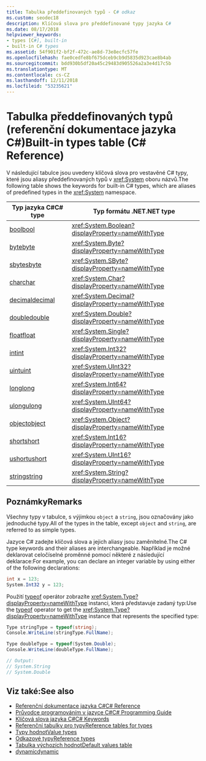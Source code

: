 ```yaml
---
title: Tabulka předdefinovaných typů - C# odkaz
ms.custom: seodec18
description: Klíčová slova pro předdefinované typy jazyka C#
ms.date: 08/17/2018
helpviewer_keywords:
- types [C#], built-in
- built-in C# types
ms.assetid: 54f901f2-bf2f-472c-ae8d-73e8ecfc57fe
ms.openlocfilehash: fae0cedfe8bf675dceb9cb9d5835d923cae8b4ab
ms.sourcegitcommit: bdd930b5df20a45c29483d905526a2a3e4d17c5b
ms.translationtype: MT
ms.contentlocale: cs-CZ
ms.lasthandoff: 12/11/2018
ms.locfileid: "53235621"
---
```

# <a name="built-in-types-table-c-reference"></a><span data-ttu-id="2ccbc-103">Tabulka předdefinovaných typů (referenční dokumentace jazyka C#)</span><span class="sxs-lookup"><span data-stu-id="2ccbc-103">Built-in types table (C# Reference)</span></span>

<span data-ttu-id="2ccbc-104">V následující tabulce jsou uvedeny klíčová slova pro vestavěné C# typy, které jsou aliasy předdefinovaných typů v <xref:System> oboru názvů.</span><span class="sxs-lookup"><span data-stu-id="2ccbc-104">The following table shows the keywords for built-in C# types, which are aliases of predefined types in the <xref:System> namespace.</span></span>  
  
|<span data-ttu-id="2ccbc-105">Typ jazyka C#</span><span class="sxs-lookup"><span data-stu-id="2ccbc-105">C# type</span></span>|<span data-ttu-id="2ccbc-106">Typ formátu .NET</span><span class="sxs-lookup"><span data-stu-id="2ccbc-106">.NET type</span></span>|  
|--------------|-------------------------|  
|[<span data-ttu-id="2ccbc-107">bool</span><span class="sxs-lookup"><span data-stu-id="2ccbc-107">bool</span></span>](bool.md)|<xref:System.Boolean?displayProperty=nameWithType>|  
|[<span data-ttu-id="2ccbc-108">byte</span><span class="sxs-lookup"><span data-stu-id="2ccbc-108">byte</span></span>](byte.md)|<xref:System.Byte?displayProperty=nameWithType>|  
|[<span data-ttu-id="2ccbc-109">sbyte</span><span class="sxs-lookup"><span data-stu-id="2ccbc-109">sbyte</span></span>](sbyte.md)|<xref:System.SByte?displayProperty=nameWithType>|  
|[<span data-ttu-id="2ccbc-110">char</span><span class="sxs-lookup"><span data-stu-id="2ccbc-110">char</span></span>](char.md)|<xref:System.Char?displayProperty=nameWithType>|  
|[<span data-ttu-id="2ccbc-111">decimal</span><span class="sxs-lookup"><span data-stu-id="2ccbc-111">decimal</span></span>](decimal.md)|<xref:System.Decimal?displayProperty=nameWithType>|  
|[<span data-ttu-id="2ccbc-112">double</span><span class="sxs-lookup"><span data-stu-id="2ccbc-112">double</span></span>](double.md)|<xref:System.Double?displayProperty=nameWithType>|  
|[<span data-ttu-id="2ccbc-113">float</span><span class="sxs-lookup"><span data-stu-id="2ccbc-113">float</span></span>](float.md)|<xref:System.Single?displayProperty=nameWithType>|  
|[<span data-ttu-id="2ccbc-114">int</span><span class="sxs-lookup"><span data-stu-id="2ccbc-114">int</span></span>](int.md)|<xref:System.Int32?displayProperty=nameWithType>|  
|[<span data-ttu-id="2ccbc-115">uint</span><span class="sxs-lookup"><span data-stu-id="2ccbc-115">uint</span></span>](uint.md)|<xref:System.UInt32?displayProperty=nameWithType>|  
|[<span data-ttu-id="2ccbc-116">long</span><span class="sxs-lookup"><span data-stu-id="2ccbc-116">long</span></span>](long.md)|<xref:System.Int64?displayProperty=nameWithType>|  
|[<span data-ttu-id="2ccbc-117">ulong</span><span class="sxs-lookup"><span data-stu-id="2ccbc-117">ulong</span></span>](ulong.md)|<xref:System.UInt64?displayProperty=nameWithType>|  
|[<span data-ttu-id="2ccbc-118">object</span><span class="sxs-lookup"><span data-stu-id="2ccbc-118">object</span></span>](object.md)|<xref:System.Object?displayProperty=nameWithType>|  
|[<span data-ttu-id="2ccbc-119">short</span><span class="sxs-lookup"><span data-stu-id="2ccbc-119">short</span></span>](short.md)|<xref:System.Int16?displayProperty=nameWithType>|  
|[<span data-ttu-id="2ccbc-120">ushort</span><span class="sxs-lookup"><span data-stu-id="2ccbc-120">ushort</span></span>](ushort.md)|<xref:System.UInt16?displayProperty=nameWithType>|  
|[<span data-ttu-id="2ccbc-121">string</span><span class="sxs-lookup"><span data-stu-id="2ccbc-121">string</span></span>](string.md)|<xref:System.String?displayProperty=nameWithType>|  
  
## <a name="remarks"></a><span data-ttu-id="2ccbc-122">Poznámky</span><span class="sxs-lookup"><span data-stu-id="2ccbc-122">Remarks</span></span>

<span data-ttu-id="2ccbc-123">Všechny typy v tabulce, s výjimkou `object` a `string`, jsou označovány jako jednoduché typy.</span><span class="sxs-lookup"><span data-stu-id="2ccbc-123">All of the types in the table, except `object` and `string`, are referred to as simple types.</span></span>  
  
<span data-ttu-id="2ccbc-124">Jazyce C# zadejte klíčová slova a jejich aliasy jsou zaměnitelné.</span><span class="sxs-lookup"><span data-stu-id="2ccbc-124">The C# type keywords and their aliases are interchangeable.</span></span> <span data-ttu-id="2ccbc-125">Například je možné deklarovat celočíselné proměnné pomocí některé z následující deklarace:</span><span class="sxs-lookup"><span data-stu-id="2ccbc-125">For example, you can declare an integer variable by using either of the following declarations:</span></span>  

```csharp
int x = 123;
System.Int32 y = 123;
```

<span data-ttu-id="2ccbc-126">Použití [typeof](typeof.md) operátor zobrazíte <xref:System.Type?displayProperty=nameWithType> instanci, která představuje zadaný typ:</span><span class="sxs-lookup"><span data-stu-id="2ccbc-126">Use the [typeof](typeof.md) operator to get the <xref:System.Type?displayProperty=nameWithType> instance that represents the specified type:</span></span>

```csharp
Type stringType = typeof(string);
Console.WriteLine(stringType.FullName);

Type doubleType = typeof(System.Double);
Console.WriteLine(doubleType.FullName);

// Output:
// System.String
// System.Double
```

## <a name="see-also"></a><span data-ttu-id="2ccbc-127">Viz také:</span><span class="sxs-lookup"><span data-stu-id="2ccbc-127">See also</span></span>

- [<span data-ttu-id="2ccbc-128">Referenční dokumentace jazyka C#</span><span class="sxs-lookup"><span data-stu-id="2ccbc-128">C# Reference</span></span>](../../../csharp/language-reference/index.md)
- [<span data-ttu-id="2ccbc-129">Průvodce programováním v jazyce C#</span><span class="sxs-lookup"><span data-stu-id="2ccbc-129">C# Programming Guide</span></span>](../../../csharp/programming-guide/index.md)
- [<span data-ttu-id="2ccbc-130">Klíčová slova jazyka C#</span><span class="sxs-lookup"><span data-stu-id="2ccbc-130">C# Keywords</span></span>](index.md)
- [<span data-ttu-id="2ccbc-131">Referenční tabulky pro typy</span><span class="sxs-lookup"><span data-stu-id="2ccbc-131">Reference tables for types</span></span>](reference-tables-for-types.md)
- [<span data-ttu-id="2ccbc-132">Typy hodnot</span><span class="sxs-lookup"><span data-stu-id="2ccbc-132">Value types</span></span>](value-types.md)
- [<span data-ttu-id="2ccbc-133">Odkazové typy</span><span class="sxs-lookup"><span data-stu-id="2ccbc-133">Reference types</span></span>](reference-types.md)
- [<span data-ttu-id="2ccbc-134">Tabulka výchozích hodnot</span><span class="sxs-lookup"><span data-stu-id="2ccbc-134">Default values table</span></span>](default-values-table.md)
- [<span data-ttu-id="2ccbc-135">dynamic</span><span class="sxs-lookup"><span data-stu-id="2ccbc-135">dynamic</span></span>](dynamic.md)
